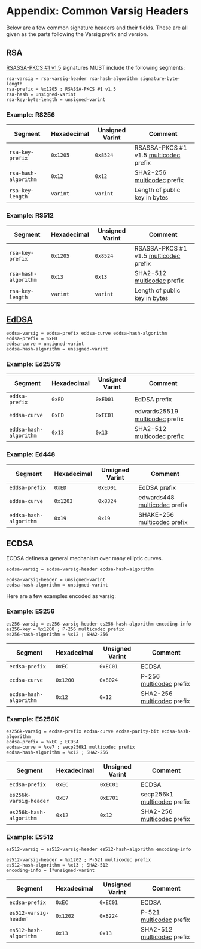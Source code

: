 # Appendix: Common Varsig Headers

Below are a few common signature headers and their fields. These are all given as the parts following the Varsig prefix and version.

## RSA

[RSASSA-PKCS #1 v1.5] signatures MUST include the following segments:

``` abnf
rsa-varsig = rsa-varsig-header rsa-hash-algorithm signature-byte-length
rsa-prefix = %x1205 ; RSASSA-PKCS #1 v1.5
rsa-hash = unsigned-varint
rsa-key-byte-length = unsigned-varint
```

### Example: RS256

| Segment              | Hexadecimal | Unsigned Varint | Comment                                 |
|----------------------|-------------|-----------------|-----------------------------------------|
| `rsa-key-prefix`     | `0x1205`    | `0x8524`        | RSASSA-PKCS #1 v1.5 [multicodec] prefix |
| `rsa-hash-algorithm` | `0x12`      | `0x12`          | SHA2-256 [multicodec] prefix            |
| `rsa-key-length`     | `varint`    | `varint`        | Length of public key in bytes           |

### Example: RS512

| Segment              | Hexadecimal | Unsigned Varint | Comment                                 |
|----------------------|-------------|-----------------|-----------------------------------------|
| `rsa-key-prefix`     | `0x1205`    | `0x8524`        | RSASSA-PKCS #1 v1.5 [multicodec] prefix |
| `rsa-hash-algorithm` | `0x13`      | `0x13`          | SHA2-512 [multicodec] prefix            |
| `rsa-key-length`     | `varint`    | `varint`        | Length of public key in bytes           |

## [EdDSA]

``` abnf
eddsa-varsig = eddsa-prefix eddsa-curve eddsa-hash-algorithm
eddsa-prefix = %xED
eddsa-curve = unsigned-varint
eddsa-hash-algorithm = unsigned-varint
```

### Example: Ed25519

| Segment                | Hexadecimal | Unsigned Varint | Comment                          |
|------------------------|-------------|-----------------|----------------------------------|
| `eddsa-prefix`         | `0xED`      | `0xED01`        | EdDSA prefix                     |
| `eddsa-curve`          | `0xED`      | `0xEC01`        | edwards25519 [multicodec] prefix |
| `eddsa-hash-algorithm` | `0x13`      | `0x13`          | SHA2-512 [multicodec] prefix     |

### Example: Ed448

| Segment                | Hexadecimal | Unsigned Varint | Comment                        |
|------------------------|-------------|-----------------|--------------------------------|
| `eddsa-prefix`         | `0xED`      | `0xED01`        | EdDSA prefix                   |
| `eddsa-curve`          | `0x1203`    | `0x8324`        | edwards448 [multicodec] prefix |
| `eddsa-hash-algorithm` | `0x19`      | `0x19`          | SHAKE-256 [multicodec] prefix  |

## ECDSA

ECDSA defines a general mechanism over many elliptic curves. 

``` abnf
ecdsa-varsig = ecdsa-varsig-header ecdsa-hash-algorithm

ecdsa-varsig-header = unsigned-varint
ecdsa-hash-algorithm = unsigned-varint
```

Here are a few examples encoded as varsig:

### Example: ES256

``` abnf
es256-varsig = es256-varsig-header es256-hash-algorithm encoding-info
es256-key = %x1200 ; P-256 multicodec prefix
es256-hash-algorithm = %x12 ; SHA2-256
```

| Segment                | Hexadecimal    | Unsigned Varint | Comment                                          |
|------------------------|----------------|-----------------|--------------------------------------------------|
| `ecdsa-prefix`         | `0xEC`         | `0xEC01`        | ECDSA                                            |
| `ecdsa-curve`         | `0x1200`       | `0x8024`        | P-256 [multicodec] prefix                        |
| `ecdsa-hash-algorithm` | `0x12`         | `0x12`          | SHA2-256 [multicodec] prefix                     |

### Example: ES256K

``` abnf
es256k-varsig = ecdsa-prefix ecdsa-curve ecdsa-parity-bit ecdsa-hash-algorithm
ecdsa-prefix = %xEC ; ECDSA
ecdsa-curve = %xe7 ; secp256k1 multicodec prefix
ecdsa-hash-algorithm = %x12 ; SHA2-256
```

| Segment                 | Hexadecimal    | Unsigned Varint | Comment                                          |
|-------------------------|----------------|-----------------|--------------------------------------------------|
| `ecdsa-prefix`          | `0xEC`         | `0xEC01`        | ECDSA                                            |
| `es256k-varsig-header`  | `0xE7`         | `0xE701`        | secp256k1 [multicodec] prefix                    |
| `es256k-hash-algorithm` | `0x12`         | `0x12`          | SHA2-256 [multicodec] prefix                     |

### Example: ES512

``` abnf
es512-varsig = es512-varsig-header es512-hash-algorithm encoding-info

es512-varsig-header = %x1202 ; P-521 multicodec prefix
es512-hash-algorithm = %x13 ; SHA2-512
encoding-info = 1*unsigned-varint
```

| Segment                | Hexadecimal | Unsigned Varint | Comment                      | 
|------------------------|-------------|-----------------|------------------------------|
| `ecdsa-prefix`         | `0xEC`      | `0xEC01`        | ECDSA                        |
| `es512-varsig-header`  | `0x1202`    | `0x8224`        | P-521 [multicodec] prefix    |
| `es512-hash-algorithm` | `0x13`      | `0x13`          | SHA2-512 [multicodec] prefix |

<!-- Internal Links -->

[Header]: #header
[Signature]: #signature
[Common Signature Algorithms]: #common-signature-algorithms

<!-- External Links -->

[CAR]: https://ipld.io/specs/transport/car/
[CID]: https://docs.ipfs.tech/concepts/content-addressing/
[DAG-JSON]: https://ipld.io/specs/codecs/dag-json/spec/
[DKIM]: https://en.wikipedia.org/wiki/DomainKeys_Identified_Mail
[EIP-191]: https://eips.ethereum.org/EIPS/eip-191
[EdDSA]: https://datatracker.ietf.org/doc/html/rfc8032
[How (not) to sign a JSON object]: https://latacora.micro.blog/2019/07/24/how-not-to.html
[IPLD Data Model]: https://ipld.io/docs/data-model/kinds/
[IPLD]: https://ipld.io/docs/
[JWT]: https://www.rfc-editor.org/rfc/rfc7519
[Multicodec]: https://github.com/multiformats/multicodec
[Multiformats]: https://multiformats.io
[PKI Layer Cake]: https://link.springer.com/chapter/10.1007/978-3-642-14577-3_22
[Parse Don't Validate]: https://lexi-lambda.github.io/blog/2019/11/05/parse-don-t-validate/
[RFC 2119]: https://datatracker.ietf.org/doc/html/rfc2119
[RFC 7519]: https://www.rfc-editor.org/rfc/rfc7519
[RFC 8259]: https://www.rfc-editor.org/rfc/rfc8259#page-10
[RS256]: https://datatracker.ietf.org/doc/html/rfc7518
[RSASSA-PKCS #1 v1.5]: https://www.rfc-editor.org/rfc/rfc2313
[Taxonomy of Attacks]: https://www.blackhat.com/presentations/bh-usa-07/Hill/Whitepaper/bh-usa-07-hill-WP.pdf
[`secp256k1`]: https://en.bitcoin.it/wiki/Secp256k1
[base64]: https://en.wikipedia.org/wiki/Base64
[canonicalization attacks]: https://soatok.blog/2021/07/30/canonicalization-attacks-against-macs-and-signatures/
[multibase]: https://github.com/multiformats/multibase
[multicodec]: https://github.com/multiformats/multicodec
[raw binary multicodec]: https://github.com/multiformats/multicodec/blob/master/table.csv#L40
[unsigned varint]: https://github.com/multiformats/unsigned-varint
